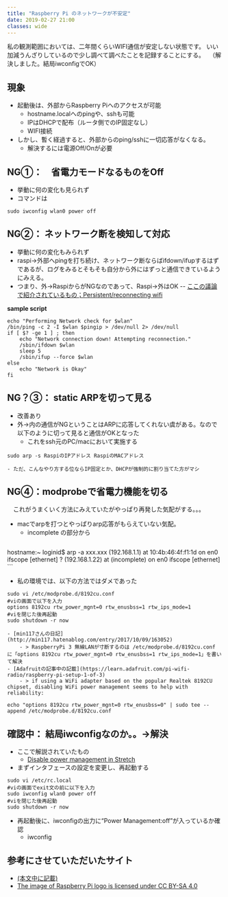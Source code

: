 ```yaml
---
title: "Raspberry Pi のネットワークが不安定"
date: 2019-02-27 21:00
classes: wide
---
```


私の観測範囲においては、二年間くらいWIFI通信が安定しない状態です。
いい加減うんざりしているので少し調べて調べたことを記録することにする。
　（解決しました。結局iwconfigでOK）

## 現象

- 起動後は、外部からRaspberry Piへのアクセスが可能
  - hostname.localへのpingや、sshも可能
  - IPはDHCPで配布（ルータ側でのIP固定なし）
  - WIFI接続
- しかし、暫く経過すると、外部からのping/sshに一切応答がなくなる。
  - 解決するには電源Off/Onが必要

## NG①：　省電力モードなるものをOff

- 挙動に何の変化も見られず
- コマンドは

```shell
sudo iwconfig wlan0 power off
```

## NG②： ネットワーク断を検知して対応

- 挙動に何の変化もみられず
- raspi->外部へpingを打ち続け、ネットワーク断ならばifdown/ifupするはずであるが、ログをみるとそもそも自分から外にはずっと通信できているようにみえる。
- つまり、外->RaspiからがNGなのであって、Raspi->外はOK
-- [ここの議論で紹介されているもの；Persistent/reconnecting wifi](https://www.raspberrypi.org/forums/viewtopic.php?t=54001)

**sample script**

```shell
echo "Performing Network check for $wlan"
/bin/ping -c 2 -I $wlan $pingip > /dev/null 2> /dev/null
if [ $? -ge 1 ] ; then
    echo "Network connection down! Attempting reconnection."
    /sbin/ifdown $wlan
    sleep 5
    /sbin/ifup --force $wlan
else
    echo "Network is Okay" 
fi
```

## NG？③： static ARPを切って見る

- 改善あり
- 外->内の通信がNGということはARPに応答してくれない虞がある。なので以下のように切って見ると通信がOKとなった
  - これをssh元のPC/macにおいて実施する

```shell
sudo arp -s RaspiのIPアドレス RaspiのMACアドレス
```

    - ただ、こんなやり方する位ならIP固定とか、DHCPが強制的に割り当てた方がマシ

## NG④：modprobeで省電力機能を切る

　これがうまくいく方法にみえていたがやっぱり再発した気配がする。。。

- macでarpを打つとやっぱりarp応答がもらえていない気配。
  - incomplete の部分から
    ```shell

hostname:~ loginid$ arp -a xxx.xxx (192.168.1.1) at 10:4b:46:4f:f1:1d on en0 ifscope [ethernet]
? (192.168.1.22) at (incomplete) on en0 ifscope [ethernet]
    ```

- 私の環境では、以下の方法ではダメであった

```shell
sudo vi /etc/modprobe.d/8192cu.conf
#viの画面で以下を入力
options 8192cu rtw_power_mgnt=0 rtw_enusbss=1 rtw_ips_mode=1
#viを閉じた後再起動
sudo shutdown -r now
```

    - [min117さんの日記](http://min117.hatenablog.com/entry/2017/10/09/163052)
        - > RaspberryPi 3 無線LANが寸断するのは /etc/modprobe.d/8192cu.conf に「options 8192cu rtw_power_mgnt=0 rtw_enusbss=1 rtw_ips_mode=1」を書いて解決
    - [Adafruitの記事中の記載](https://learn.adafruit.com/pi-wifi-radio/raspberry-pi-setup-1-of-3)
        - > if using a WiFi adapter based on the popular Realtek 8192CU chipset, disabling WiFi power management seems to help with reliability:

```shell
echo "options 8192cu rtw_power_mgnt=0 rtw_enusbss=0" | sudo tee --append /etc/modprobe.d/8192cu.conf
```

## 確認中： 結局iwconfigなのか。。->解決

- ここで解説されていたもの
  - [Disable power management in Stretch](https://www.raspberrypi.org/forums/viewtopic.php?t=194619)
- まずインタフェースの設定を変更し、再起動する

```shell
sudo vi /etc/rc.local
#viの画面でexit文の前に以下を入力
sudo iwconfig wlan0 power off
#viを閉じた後再起動
sudo shutdown -r now
```

- 再起動後に、iwconfigの出力に“Power Management:off”が入っているか確認
  - iwconfig

## 参考にさせていただいたサイト

- [(本文中に記載)]()
- [The image of Raspberry Pi logo is licensed under CC BY-SA 4.0](https://commons.wikimedia.org/wiki/Raspberry_Pi_logos)
